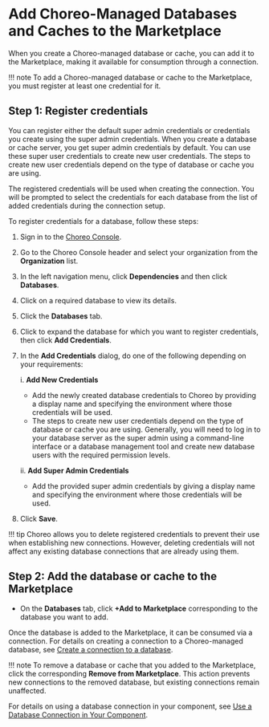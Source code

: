 # Add Choreo-Managed Databases and Caches to the Marketplace

When you create a Choreo-managed database or cache, you can add it to the Marketplace, making it available for consumption through a connection.

!!! note 
     To add a Choreo-managed database or cache to the Marketplace, you must register at least one credential for it.

## Step 1: Register credentials

You can register either the default super admin credentials or credentials you create using the super admin credentials. When you create a database or cache server, you get super admin credentials by default. You can use these super user credentials to create new user credentials. The steps to create new user credentials depend on the type of database or cache you are using.

The registered credentials will be used when creating the connection. You will be prompted to select the credentials for each database from the list of added credentials during the connection setup.

To register credentials for a database, follow these steps:

1. Sign in to the [Choreo Console](https://console.choreo.dev/).
2. Go to the Choreo Console header and select your organization from the **Organization** list.
3. In the left navigation menu, click **Dependencies** and then click **Databases**.
4. Click on a required database to view its details.
5. Click the **Databases** tab.
6. Click to expand the database for which you want to register credentials, then click **Add Credentials**.
7. In the **Add Credentials** dialog, do one of the following depending on your requirements:

    i. **Add New Credentials**
    - Add the newly created database credentials to Choreo by providing a display name and specifying the environment where those credentials will be used. 
    - The steps to create new user credentials depend on the type of database or cache you are using. Generally, you will need to log in to your database server as the super admin using a command-line interface or a database management tool and create new database users with the required permission levels.

    ii. **Add Super Admin Credentials** 
    - Add the provided super admin credentials by giving a display name and specifying the environment where those credentials will be used.
8. Click **Save**.

!!! tip 
     Choreo allows you to delete registered credentials to prevent their use when establishing new connections. However, deleting credentials will not affect any existing database connections that are already using them.

## Step 2: Add the database or cache to the Marketplace

- On the **Databases** tab, click **+Add to Marketplace** corresponding to the database you want to add. 

Once the database is added to the Marketplace, it can be consumed via a connection. For details on creating a connection to a Choreo-managed database, see [Create a connection to a database](../develop-components/sharing-and-reusing/create-a-connection.md).

!!! note 
     To remove a database or cache that you added to the Marketplace, click the corresponding **Remove from Marketplace**. This action prevents new connections to the removed database, but existing connections remain unaffected.

For details on using a database connection in your component, see [Use a Database Connection in Your Component](../develop-components/sharing-and-reusing/use-a-database-connection-in-your-component.md).
